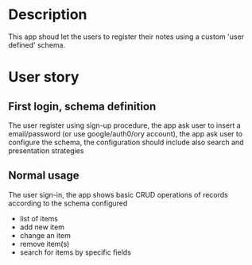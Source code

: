 # Description

This app shoud let the users to register their notes using a custom 'user defined' schema.


# User story

## First login, schema definition

The user register using sign-up procedure, 
the app ask user to insert a email/password (or use google/auth0/ory account),
the app ask user to configure the schema, the configuration should include also search and presentation strategies


## Normal usage

The user sign-in, 
the app shows basic CRUD operations of records according to the schema configured
* list of items
* add new item
* change an item
* remove item(s)
* search for items by specific fields

